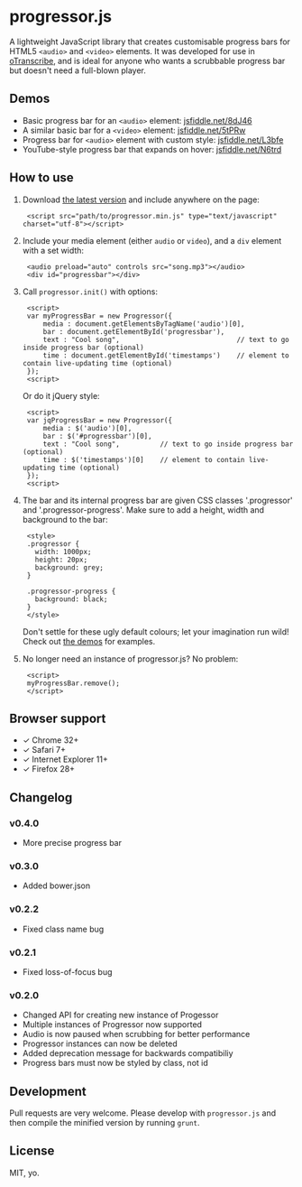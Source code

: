 # progressor.js

A lightweight JavaScript library that creates customisable progress bars for HTML5 `<audio>` and `<video>` elements. It was developed for use in [oTranscribe](http://github.com/oTranscribe/oTranscribe), and is ideal for anyone who wants a scrubbable progress bar but doesn't need a full-blown player.

## Demos

* Basic progress bar for an `<audio>` element: [jsfiddle.net/8dJ46](http://jsfiddle.net/8dJ46/)
* A similar basic bar for a `<video>` element: [jsfiddle.net/5tPRw](http://jsfiddle.net/5tPRw/)
* Progress bar for `<audio>` element with custom style: [jsfiddle.net/L3bfe](http://jsfiddle.net/6GbSK/)
* YouTube-style progress bar that expands on hover: [jsfiddle.net/N6trd](http://jsfiddle.net/N6trd/)

## How to use

1. Download [the latest version](https://raw.github.com/ejb/progressor.js/master/progressor.min.js) and include anywhere on the page:

        <script src="path/to/progressor.min.js" type="text/javascript" charset="utf-8"></script>

2. Include your media element (either `audio` or `video`), and a `div` element with a set width:

        <audio preload="auto" controls src="song.mp3"></audio>
        <div id="progressbar"></div>

3. Call `progressor.init()` with options:

        <script>
        var myProgressBar = new Progressor({
            media : document.getElementsByTagName('audio')[0],
            bar : document.getElementById('progressbar'),
            text : "Cool song",                             // text to go inside progress bar (optional)
            time : document.getElementById('timestamps')    // element to contain live-updating time (optional)
        });
        <script>
            
    Or do it jQuery style:
    
        <script>
        var jqProgressBar = new Progressor({
            media : $('audio')[0],
            bar : $('#progressbar')[0],
            text : "Cool song",          // text to go inside progress bar (optional)
            time : $('timestamps')[0]    // element to contain live-updating time (optional)
        });
        <script>    

4. The bar and its internal progress bar are given CSS classes '.progressor' and '.progressor-progress'. Make sure to add a height, width and background to the bar:

        <style>
        .progressor {
          width: 1000px;
          height: 20px;
          background: grey;
        }

        .progressor-progress {
          background: black;
        }
        </style>
        
    Don't settle for these ugly default colours; let your imagination run wild! Check out [the demos](#demos) for examples.
    
5. No longer need an instance of progressor.js? No problem:

        <script>    
        myProgressBar.remove();
        </script>
    
## Browser support

- ✓ Chrome 32+
- ✓ Safari 7+
- ✓ Internet Explorer 11+
- ✓ Firefox 28+
    
## Changelog

### v0.4.0

- More precise progress bar

### v0.3.0

- Added bower.json

### v0.2.2

- Fixed class name bug

### v0.2.1

- Fixed loss-of-focus bug

### v0.2.0

- Changed API for creating new instance of Progessor
- Multiple instances of Progressor now supported
- Audio is now paused when scrubbing for better performance
- Progressor instances can now be deleted
- Added deprecation message for backwards compatibiliy
- Progress bars must now be styled by class, not id
    
## Development

Pull requests are very welcome. Please develop with `progressor.js` and then compile the minified version by running `grunt`.

## License

MIT, yo.
